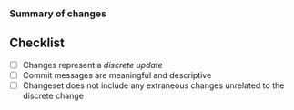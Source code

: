 ### Summary of changes


## Checklist

- [ ] Changes represent a *discrete update*
- [ ] Commit messages are meaningful and descriptive
- [ ] Changeset does not include any extraneous changes unrelated to the discrete change
